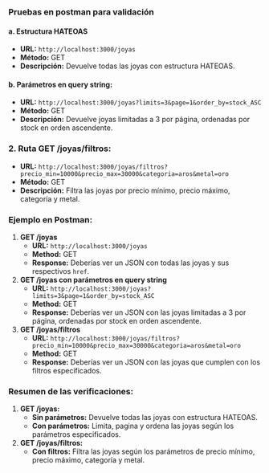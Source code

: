 
### Pruebas en postman para validación

#### a. Estructura HATEOAS

* **URL:** `http://localhost:3000/joyas`
* **Método:** GET
* **Descripción:** Devuelve todas las joyas con estructura HATEOAS.

#### b. Parámetros en query string:

* **URL:** `http://localhost:3000/joyas?limits=3&page=1&order_by=stock_ASC`
* **Método:** GET
* **Descripción:** Devuelve joyas limitadas a 3 por página, ordenadas por stock en orden ascendente.

### 2. Ruta GET /joyas/filtros:

* **URL:** `http://localhost:3000/joyas/filtros?precio_min=10000&precio_max=30000&categoria=aros&metal=oro`
* **Método:** GET
* **Descripción:** Filtra las joyas por precio mínimo, precio máximo, categoría y metal.

### Ejemplo en Postman:

1. **GET /joyas**
   * **URL:** `http://localhost:3000/joyas`
   * **Method:** GET
   * **Response:** Deberías ver un JSON con todas las joyas y sus respectivos `href`.
2. **GET /joyas con parámetros en query string**
   * **URL:** `http://localhost:3000/joyas?limits=3&page=1&order_by=stock_ASC`
   * **Method:** GET
   * **Response:** Deberías ver un JSON con las joyas limitadas a 3 por página, ordenadas por stock en orden ascendente.
3. **GET /joyas/filtros**
   * **URL:** `http://localhost:3000/joyas/filtros?precio_min=10000&precio_max=30000&categoria=aros&metal=oro`
   * **Method:** GET
   * **Response:** Deberías ver un JSON con las joyas que cumplen con los filtros especificados.

### Resumen de las verificaciones:

1. **GET /joyas:**
   * **Sin parámetros:** Devuelve todas las joyas con estructura HATEOAS.
   * **Con parámetros:** Limita, pagina y ordena las joyas según los parámetros especificados.
2. **GET /joyas/filtros:**
   * **Con filtros:** Filtra las joyas según los parámetros de precio mínimo, precio máximo, categoría y metal.
